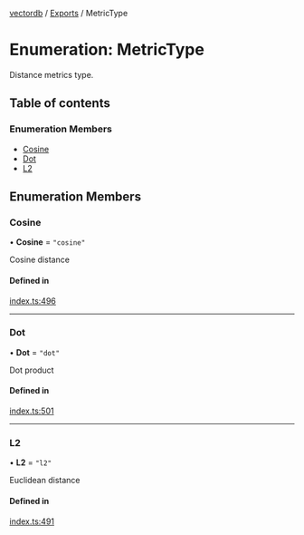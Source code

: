 [vectordb](../README.md) / [Exports](../modules.md) / MetricType

# Enumeration: MetricType

Distance metrics type.

## Table of contents

### Enumeration Members

- [Cosine](MetricType.md#cosine)
- [Dot](MetricType.md#dot)
- [L2](MetricType.md#l2)

## Enumeration Members

### Cosine

• **Cosine** = ``"cosine"``

Cosine distance

#### Defined in

[index.ts:496](https://github.com/lancedb/lancedb/blob/0162b16/node/src/index.ts#L496)

___

### Dot

• **Dot** = ``"dot"``

Dot product

#### Defined in

[index.ts:501](https://github.com/lancedb/lancedb/blob/0162b16/node/src/index.ts#L501)

___

### L2

• **L2** = ``"l2"``

Euclidean distance

#### Defined in

[index.ts:491](https://github.com/lancedb/lancedb/blob/0162b16/node/src/index.ts#L491)
